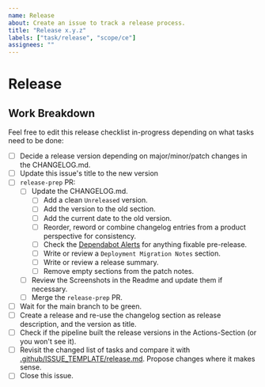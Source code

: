 ```yaml
---
name: Release
about: Create an issue to track a release process.
title: "Release x.y.z"
labels: ["task/release", "scope/ce"]
assignees: ""
---
```


# Release

## Work Breakdown

Feel free to edit this release checklist in-progress depending on what tasks need to be done:
- [ ] Decide a release version depending on major/minor/patch changes in the CHANGELOG.md.
- [ ] Update this issue's title to the new version
- [ ] `release-prep` PR:
  - [ ] Update the CHANGELOG.md.
    - [ ] Add a clean `Unreleased` version.
    - [ ] Add the version to the old section.
    - [ ] Add the current date to the old version.
    - [ ] Reorder, reword or combine changelog entries from a product perspective for consistency.
    - [ ] Check the [Dependabot Alerts](https://github.com/sovity/edc-ui/security/dependabot) for anything fixable pre-release.
    - [ ] Write or review a `Deployment Migration Notes` section.
    - [ ] Write or review a release summary.
    - [ ] Remove empty sections from the patch notes.
  - [ ] Review the Screenshots in the Readme and update them if necessary.
  - [ ] Merge the `release-prep` PR.
- [ ] Wait for the main branch to be green.
- [ ] Create a release and re-use the changelog section as release description, and the version as title.
- [ ] Check if the pipeline built the release versions in the Actions-Section (or you won't see it).
- [ ] Revisit the changed list of tasks and compare it with [.github/ISSUE_TEMPLATE/release.md](https://github.com/sovity/edc-ui/blob/main/.github/ISSUE_TEMPLATE/release.md). Propose changes where it
  makes sense.
- [ ] Close this issue.
